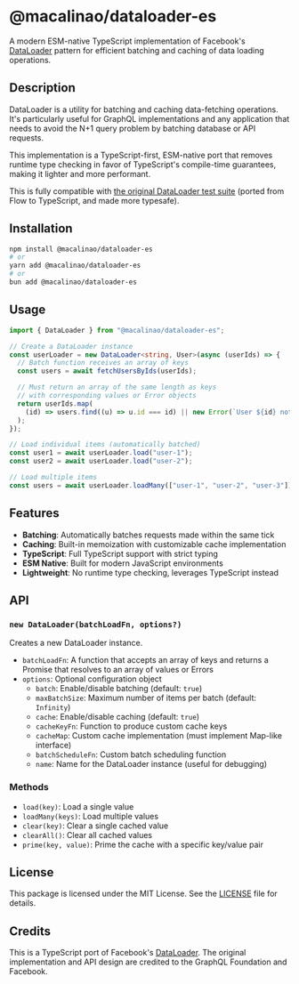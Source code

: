 # @macalinao/dataloader-es

A modern ESM-native TypeScript implementation of Facebook's [DataLoader](https://github.com/graphql/dataloader) pattern for efficient batching and caching of data loading operations.

## Description

DataLoader is a utility for batching and caching data-fetching operations. It's particularly useful for GraphQL implementations and any application that needs to avoid the N+1 query problem by batching database or API requests.

This implementation is a TypeScript-first, ESM-native port that removes runtime type checking in favor of TypeScript's compile-time guarantees, making it lighter and more performant.

This is fully compatible with [the original DataLoader test suite](https://github.com/graphql/dataloader/blob/main/src/__tests__/dataloader.test.js) (ported from Flow to TypeScript, and made more typesafe).

## Installation

```bash
npm install @macalinao/dataloader-es
# or
yarn add @macalinao/dataloader-es
# or
bun add @macalinao/dataloader-es
```

## Usage

```typescript
import { DataLoader } from "@macalinao/dataloader-es";

// Create a DataLoader instance
const userLoader = new DataLoader<string, User>(async (userIds) => {
  // Batch function receives an array of keys
  const users = await fetchUsersByIds(userIds);

  // Must return an array of the same length as keys
  // with corresponding values or Error objects
  return userIds.map(
    (id) => users.find((u) => u.id === id) || new Error(`User ${id} not found`)
  );
});

// Load individual items (automatically batched)
const user1 = await userLoader.load("user-1");
const user2 = await userLoader.load("user-2");

// Load multiple items
const users = await userLoader.loadMany(["user-1", "user-2", "user-3"]);
```

## Features

- **Batching**: Automatically batches requests made within the same tick
- **Caching**: Built-in memoization with customizable cache implementation
- **TypeScript**: Full TypeScript support with strict typing
- **ESM Native**: Built for modern JavaScript environments
- **Lightweight**: No runtime type checking, leverages TypeScript instead

## API

### `new DataLoader(batchLoadFn, options?)`

Creates a new DataLoader instance.

- `batchLoadFn`: A function that accepts an array of keys and returns a Promise that resolves to an array of values or Errors
- `options`: Optional configuration object
  - `batch`: Enable/disable batching (default: `true`)
  - `maxBatchSize`: Maximum number of items per batch (default: `Infinity`)
  - `cache`: Enable/disable caching (default: `true`)
  - `cacheKeyFn`: Function to produce custom cache keys
  - `cacheMap`: Custom cache implementation (must implement Map-like interface)
  - `batchScheduleFn`: Custom batch scheduling function
  - `name`: Name for the DataLoader instance (useful for debugging)

### Methods

- `load(key)`: Load a single value
- `loadMany(keys)`: Load multiple values
- `clear(key)`: Clear a single cached value
- `clearAll()`: Clear all cached values
- `prime(key, value)`: Prime the cache with a specific key/value pair

## License

This package is licensed under the MIT License. See the [LICENSE](LICENSE) file for details.

## Credits

This is a TypeScript port of Facebook's [DataLoader](https://github.com/graphql/dataloader). The original implementation and API design are credited to the GraphQL Foundation and Facebook.
